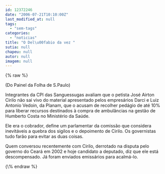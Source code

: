 ```yaml
---
id: 12372246
date: "2006-07-21T10:10:00Z"
last_modified_at: null
tags:
  - "sem-tags"
categories:
  - "noticias"
title: "O Del\u00fabio da vez "
sutia: null
chapeu: null
autor: null
imagem: null
---
```

{\% raw %}
<p><P>(Do Painel da Folha de S.Paulo)</P></p>
<p><P>Integrantes da CPI das Sanguessugas avaliam que o petista José Airton Cirilo não sai vivo do material apresentado pelos empresários Darci e Luiz Antonio Vedoin, da Planam, que o acusam de recolher pedágio de até 10% para liberar recursos destinados à compra de ambulâncias na gestão de Humberto Costa no Ministério da Saúde. </P></p>
<p><P>Ele era o cobrador, define um parlamentar da comissão que considera inevitáveis a quebra dos sigilos e o depoimento de Cirilo. Os governistas tudo farão para evitar as duas coisas. </P></p>
<p><P>Quem conversou recentemente com Cirilo, derrotado na disputa pelo governo do Ceará em 2002 e hoje candidato a deputado, diz que ele está descompensado. Já foram enviados emissários para acalmá-lo.</P> </p>
{\% endraw %}